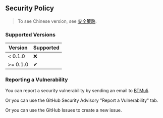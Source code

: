 ## Security Policy

> To see Chinese version, see [安全策略](./docs/安全策略.md).

### Supported Versions

| Version  | Supported |
|----------|-----------|
| < 0.1.0  | ❌         |
| >= 0.1.0 | ✔         |

### Reporting a Vulnerability

You can report a security vulnerability by sending an email to [BTMuli](mailto:bt-muli@outlook.com).

Or you can use the GitHub Security Advisory "Report a Vulnerability" tab.

Or you can use the GitHub Issues to create a new issue.
